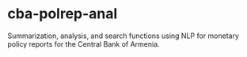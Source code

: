 # cba-polrep-anal
Summarization, analysis, and search functions using NLP for monetary policy reports for the Central Bank of Armenia.
